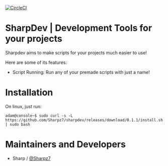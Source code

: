 [![CircleCI](https://circleci.com/gh/Sharpz7/sharpdev.svg?style=svg)](https://circleci.com/gh/Sharpz7/sharpdev)

SharpDev | Development Tools for your projects
===========

Sharpdev aims to make scripts for your projects much easier to use!

Here are some of its features:

- Script Running: Run any of your premade scripts with just a name!

Installation
===========
On linux, just run:
```console
adam@console~$ sudo curl -s -L https://github.com/Sharpz7/sharpdev/releases/download/0.1.1/install.sh | sudo bash
```

Maintainers and Developers
==========

-   Sharp / [@Sharpz7](https://github.com/Sharpz7)
